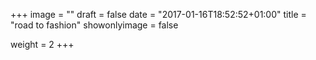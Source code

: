 +++
image = ""
draft = false
date = "2017-01-16T18:52:52+01:00"
title = "road to fashion"
showonlyimage = false

weight = 2
+++
